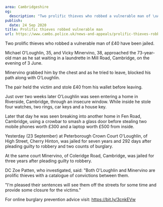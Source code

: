 ```yaml
area: Cambridgeshire
og:
  description: "Two prolific thieves who robbed a vulnerable man of \xA340 have been jailed."
publish:
  date: 24 Sep 2020
title: Prolific thieves robbed vulnerable man
url: https://www.cambs.police.uk/news-and-appeals/prolific-thieves-robbed-vulnerable-man
```

Two prolific thieves who robbed a vulnerable man of £40 have been jailed.

Michael O'Loughlin, 35, and Vicky Minervino, 38, approached the 73-year-old man as he sat waiting in a laundrette in Mill Road, Cambridge, on the evening of 3 June.

Minervino grabbed him by the chest and as he tried to leave, blocked his path along with O'Loughlin.

The pair held the victim and stole £40 from his wallet before leaving.

Just over two weeks later O'Loughlin was seen entering a home in Riverside, Cambridge, through an insecure window. While inside he stole four watches, two rings, car keys and a house key.

Later that day he was seen breaking into another home in Fen Road, Cambridge, using a crowbar to smash a glass door before stealing two mobile phones worth £300 and a laptop worth £500 from inside.

Yesterday (23 September) at Peterborough Crown Court O'Loughlin, of High Street, Cherry Hinton, was jailed for seven years and 292 days after pleading guilty to robbery and two counts of burglary.

At the same court Minervino, of Coleridge Road, Cambridge, was jailed for three years after pleading guilty to robbery.

DC Zoe Patten, who investigated, said: "Both O'Loughlin and Minervino are prolific thieves with a catalogue of convictions between them.

"I'm pleased their sentences will see them off the streets for some time and provide some closure for the victims."

For online burglary prevention advice visit: https://bit.ly/3cnkEVw
